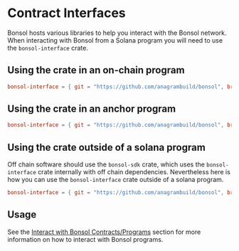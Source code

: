 # Contract Interfaces

Bonsol hosts various libraries to help you interact with the Bonsol network. When interacting with Bonsol from a Solana program you will need to use the `bonsol-interface` crate.

## Using the crate in an on-chain program
```toml
bonsol-interface = { git = "https://github.com/anagrambuild/bonsol", branch = "main" , features = ["on-chain"] }
```

## Using the crate in an anchor program
```toml
bonsol-interface = { git = "https://github.com/anagrambuild/bonsol", branch = "main", features = ["anchor"] }
```

## Using the crate outside of a solana program
Off chain software should use the `bonsol-sdk` crate, which uses the `bonsol-interface` crate internally with off chain dependencies.
Nevertheless here is how you can use the `bonsol-interface` crate outside of a solana program.
```toml
bonsol-interface = { git = "https://github.com/anagrambuild/bonsol", branch = "main" }
```

## Usage 
See the [Interact with Bonsol Contracts/Programs](/docs/how-to/interact-with-contracts) section for more information on how to interact with Bonsol programs.



